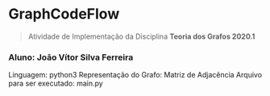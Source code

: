 # GraphCodeFlow
> Atividade de Implementação da Disciplina **Teoria dos Grafos 2020.1**

### Aluno: João Vítor Silva Ferreira
Linguagem: python3
Representação do Grafo: Matriz de Adjacência
Arquivo para ser executado: main.py
